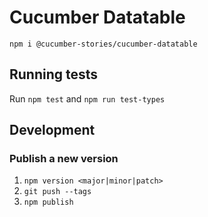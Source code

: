 # Cucumber Datatable

`npm i @cucumber-stories/cucumber-datatable`

## Running tests

Run `npm test` and `npm run test-types`

## Development

### Publish a new version

1. `npm version <major|minor|patch>`
2. `git push --tags`
3. `npm publish`
